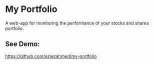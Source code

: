 My Portfolio
============

A web-app for monitoring the performance of your stocks and shares portfolio.

See Demo:
---------
https://github.com/aziezahmed/my-portfolio